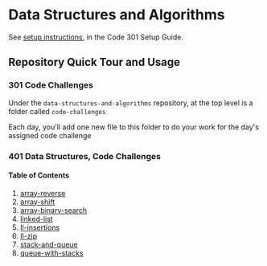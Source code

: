 # Data Structures and Algorithms

See [setup instructions](https://codefellows.github.io/setup-guide/code-301/3-code-challenges), in the Code 301 Setup Guide.

## Repository Quick Tour and Usage

### 301 Code Challenges

Under the `data-structures-and-algorithms` repository, at the top level is a folder called `code-challenges`

Each day, you'll add one new file to this folder to do your work for the day's assigned code challenge

### 401 Data Structures, Code Challenges

#### Table of Contents

1. [array-reverse](python/challenges/array_reverse)
1. [array-shift](python/challenges/array_shift)
1. [array-binary-search](python/challenges/array_binary_search)
1. [linked-list](python/linked_list)
1. [ll-insertions](python/linked_list)
1. [ll-zip](python/challenges/ll_zip)
1. [stack-and-queue](python/stack_and_queue)
1. [queue-with-stacks](python/challenges/queue_with_stacks)

